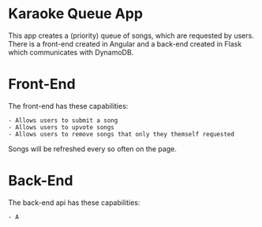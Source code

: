 # Karaoke Queue App

This app creates a (priority) queue of songs, which are requested by users. There is a front-end created in Angular and a back-end created in Flask which communicates with DynamoDB.

# Front-End
The front-end has these capabilities:

    - Allows users to submit a song
    - Allows users to upvote songs
    - Allows users to remove songs that only they themself requested

Songs will be refreshed every so often on the page.

# Back-End
The back-end api has these capabilities:

    - A